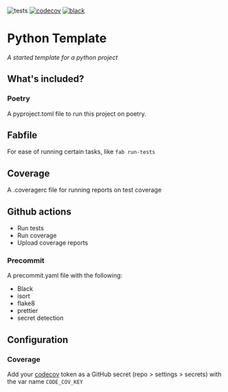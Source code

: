 ![tests](https://github.com/kevinhowbrook/python-template/workflows/Tests/badge.svg)
[![codecov](https://codecov.io/gh/kevinhowbrook/python-template/branch/main/graph/badge.svg?token=9Z56AJCFTT)](https://codecov.io/gh/kevinhowbrook/python-template)
[![black](https://img.shields.io/badge/code%20style-black-000000.svg)](https://github.com/psf/black)

# Python Template

_A started template for a python project_

## What's included?

### Poetry

A pyproject.toml file to run this project on poetry.

## Fabfile

For ease of running certain tasks, like `fab run-tests`

## Coverage

A .coveragerc file for running reports on test coverage

## Github actions

- Run tests
- Run coverage
- Upload coverage reports

### Precommit

A precommit.yaml file with the following:

- Black
- isort
- flake8
- prettier
- secret detection

## Configuration

### Coverage

Add your [codecov](https://app.codecov.io) token as a GitHub secret (repo > settings > secrets) with the var name `CODE_COV_KEY`
